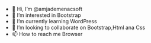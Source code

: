 - 👋 Hi, I’m @amjademenacsoft
- 👀 I’m interested in Bootstrap
- 🌱 I’m currently learning WordPress
- 💞️ I’m looking to collaborate on Bootstrap,Html ana Css
- 📫 How to reach me Browser

<!---
amjademenacsoft/amjademenacsoft is a ✨ special ✨ repository because its `README.md` (this file) appears on your GitHub profile.
You can click the Preview link to take a look at your changes.
--->

